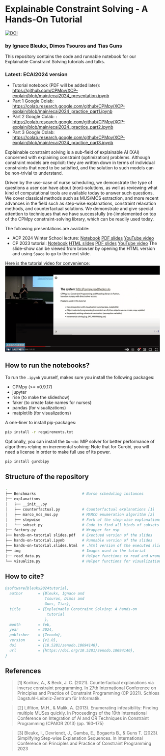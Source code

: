 # Explainable Constraint Solving - A Hands-On Tutorial
[![DOI](https://zenodo.org/badge/DOI/10.5281/zenodo.10694139.svg)](https://doi.org/10.5281/zenodo.10694139)

### by Ignace Bleukx, Dimos Tsouros and Tias Guns

This repository contains the code and runnable notebook for our Explainable Constraint Solving tutorials and talks. 

### Latest: ECAI2024 version

- Tutorial notebook (PDF will be added later): https://github.com/CPMpy/XCP-explain/blob/main/ecai2024_presentation.ipynb
- Part 1 Google Colab: https://colab.research.google.com/github/CPMpy/XCP-explain/blob/main/ecai2024_practice_part1.ipynb
- Part 2 Google Colab: : https://colab.research.google.com/github/CPMpy/XCP-explain/blob/main/ecai2024_practice_part2.ipynb
- Part 3 Google Colab: https://colab.research.google.com/github/CPMpy/XCP-explain/blob/main/ecai2024_practice_part3.ipynb

Explainable constraint solving is a sub-field of explainable AI (XAI) concerned with explaining constraint (optimization) problems. 
Although constraint models are explicit: they are written down in terms of individual constraints that need to be satisfied, and the solution to such models can be non-trivial to understand.

Driven by the use-case of nurse scheduling, we demonstrate the type of questions a user can have about (non)-solutions, as well as reviewing what kind of computational tools are available today to answer such questions. 
We cover classical methods such as MUS/MCS extraction, and more recent advances in the field such as step-wise explanations, constraint relaxation methods, and counterfactual solutions.
We demonstrate and give special attention to techniques that we have successfully (re-)implemented on top of the CPMpy constraint-solving library, which can be readily used today.

The following presentations are available:

* ACP 2024 Winter School lecture: [Notebook](https://github.com/CPMpy/XCP-explain/blob/main/acp24-sumschool-xcp.ipynb) [PDF slides](https://github.com/CPMpy/XCP-explain/blob/main/acp24-sumschool-xcp.slides.pdf) [YouTube video](https://youtu.be/nGr4lbgRvzw)
* CP 2023 tutorial: [Notebook](https://github.com/CPMpy/XCP-explain/blob/main/hands-on-tutorial.ipynb) [HTML slides](https://raw.githack.com/CPMpy/CP23-tutorial/main/hands-on-tutorial.slides.html#/1) [PDF slides](https://github.com/CPMpy/XCP-explain/blob/main/hands-on-tutorial%20slides.pdf) [YouTube video](https://www.youtube.com/watch?v=V9DPHZq0gXk)
The slide-show can be viewed from browser by opening the HTML version and using `Space` to go to the next slide.

Here is the tutorial video for convenience:
[![YouTube video](img/tutorial_thumbnail.png)](https://www.youtube.com/watch?v=V9DPHZq0gXk)

## How to run the notebooks?

To run the `.ipynb` yourself, makes sure you install the following packages:
- CPMpy (>= v0.9.17)
- jupyter
- rise (to make the slideshow)
- faker (to create fake names for nurses)
- pandas (for visualizations)
- matplotlib (for visualizations)

A one-liner to install pip-packages:

```bash
pip install -r requirements.txt
```

Optionally, you can install the `Gurobi` MIP solver for better performance of algorithms relying on incremental solving:
Note that for Gurobi, you will need a license in order to make full use of its power.

```bash
pip install gurobipy
```

## Structure of the repository
```bash
.
├── Benchmarks                     # Nurse scheduling instances
├── explanations
│   ├── __init__.py
│   ├── counterfactual.py          # Counterfactual explanations [1]
│   ├── marco_mcs_mus.py           # MARCO enumeration algorithm [2]
│   ├── stepwise                   # Fork of the step-wise explanations repo [3]
│   └── subset.py                  # Code to find all kinds of subsets of constraints
├── factory.py                     # Wrapper for nsp
├── hands-on-tutorial slides.pdf   # Exectued version of the slides
├── hands-on-tutorial.ipynb        # Runnable version of the slides
├── hands-on-tutorial.slides.html  # .html version of the executed slides
├── img                            # Images used in the tutorial
├── read_data.py                   # Helper functions to read and wrangle NSP data
└── visualize.py                   # Helper functions for visualization of constraints and solutions
```

## How to cite?
```bibtex
@software{bleukx2024tutorial,
  author       = {Bleukx, Ignace and
                  Tsouros, Dimos and
                  Guns, Tias},
  title        = {Explainable Constraint Solving: A hands-on
                   tutorial
                  },
  month        = feb,
  year         = 2024,
  publisher    = {Zenodo},
  version      = {v1.0},
  doi          = {10.5281/zenodo.10694140},
  url          = {https://doi.org/10.5281/zenodo.10694140},
}
```

## References

> [1] Korikov, A., & Beck, J. C. (2021). Counterfactual explanations via inverse constraint programming. In 27th International Conference on Principles and Practice of Constraint Programming (CP 2021). Schloss Dagstuhl-Leibniz-Zentrum für Informatik.

> [2] Liffiton, M.H., & Malik, A. (2013). Enumerating infeasibility: Finding multiple MUSes quickly. In Proceedings of the 10th International Conference on Integration of AI and OR Techniques in Constraint Programming (CPAIOR 2013) (pp. 160–175)

> [3] Bleukx, I., Devriendt, J., Gamba, E., Bogaerts B., & Guns T. (2023). Simplifying Step-wise Explanation Sequences. In International Conference on Principles and Practice of Constraint Programming 2023
